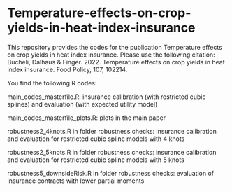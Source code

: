 # Temperature-effects-on-crop-yields-in-heat-index-insurance

This repository provides the codes for the publication Temperature effects on crop yields in heat index insurance.
Please use the following citation: Bucheli, Dalhaus & Finger. 2022. Temperature effects on crop yields in heat index insurance. Food Policy, 107, 102214.

You find the following R codes:

main_codes_masterfile.R: insurance calibration (with restricted cubic splines) and evaluation (with expected utility model)

main_codes_masterfile_plots.R: plots in the main paper

robustness2_4knots.R in folder robustness checks: insurance calibration and evaluation for restricted cubic spline models with 4 knots

robustness2_5knots.R in folder robustness checks: insurance calibration and evaluation for restricted cubic spline models with 5 knots

robustness5_downsideRisk.R in folder robustness checks: evaluation of insurance contracts with lower partial moments
